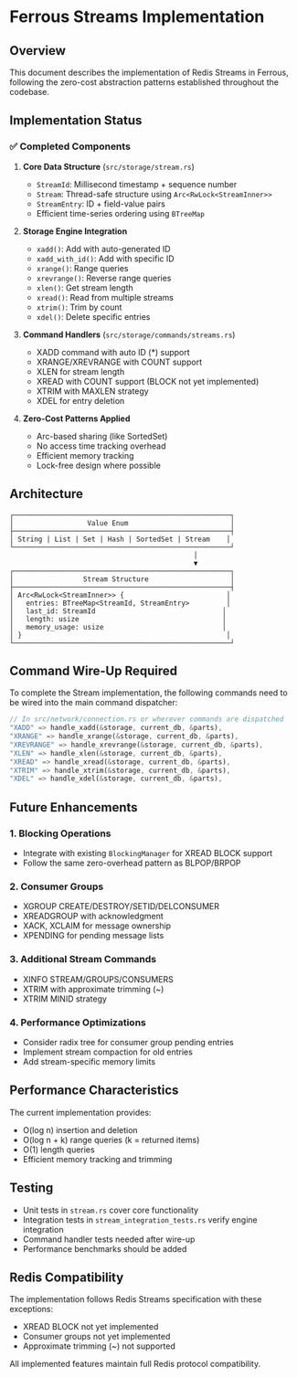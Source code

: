 # Ferrous Streams Implementation

## Overview

This document describes the implementation of Redis Streams in Ferrous, following the zero-cost abstraction patterns established throughout the codebase.

## Implementation Status

### ✅ Completed Components

1. **Core Data Structure** (`src/storage/stream.rs`)
   - `StreamId`: Millisecond timestamp + sequence number
   - `Stream`: Thread-safe structure using `Arc<RwLock<StreamInner>>`
   - `StreamEntry`: ID + field-value pairs
   - Efficient time-series ordering using `BTreeMap`

2. **Storage Engine Integration**
   - `xadd()`: Add with auto-generated ID
   - `xadd_with_id()`: Add with specific ID
   - `xrange()`: Range queries
   - `xrevrange()`: Reverse range queries
   - `xlen()`: Get stream length
   - `xread()`: Read from multiple streams
   - `xtrim()`: Trim by count
   - `xdel()`: Delete specific entries

3. **Command Handlers** (`src/storage/commands/streams.rs`)
   - XADD command with auto ID (*) support
   - XRANGE/XREVRANGE with COUNT support
   - XLEN for stream length
   - XREAD with COUNT support (BLOCK not yet implemented)
   - XTRIM with MAXLEN strategy
   - XDEL for entry deletion

4. **Zero-Cost Patterns Applied**
   - Arc-based sharing (like SortedSet)
   - No access time tracking overhead
   - Efficient memory tracking
   - Lock-free design where possible

## Architecture

```
┌─────────────────────────────────────────────────────┐
│                  Value Enum                         │
├─────────────────────────────────────────────────────┤
│ String | List | Set | Hash | SortedSet | Stream    │
└─────────────────────────────────────────────────────┘
                                             │
                                             ▼
┌─────────────────────────────────────────────────────┐
│                 Stream Structure                    │
├─────────────────────────────────────────────────────┤
│ Arc<RwLock<StreamInner>> {                         │
│   entries: BTreeMap<StreamId, StreamEntry>         │
│   last_id: StreamId                               │
│   length: usize                                   │
│   memory_usage: usize                             │
│ }                                                  │
└─────────────────────────────────────────────────────┘
```

## Command Wire-Up Required

To complete the Stream implementation, the following commands need to be wired into the main command dispatcher:

```rust
// In src/network/connection.rs or wherever commands are dispatched
"XADD" => handle_xadd(&storage, current_db, &parts),
"XRANGE" => handle_xrange(&storage, current_db, &parts),
"XREVRANGE" => handle_xrevrange(&storage, current_db, &parts),
"XLEN" => handle_xlen(&storage, current_db, &parts),
"XREAD" => handle_xread(&storage, current_db, &parts),
"XTRIM" => handle_xtrim(&storage, current_db, &parts),
"XDEL" => handle_xdel(&storage, current_db, &parts),
```

## Future Enhancements

### 1. Blocking Operations
- Integrate with existing `BlockingManager` for XREAD BLOCK support
- Follow the same zero-overhead pattern as BLPOP/BRPOP

### 2. Consumer Groups
- XGROUP CREATE/DESTROY/SETID/DELCONSUMER
- XREADGROUP with acknowledgment
- XACK, XCLAIM for message ownership
- XPENDING for pending message lists

### 3. Additional Stream Commands
- XINFO STREAM/GROUPS/CONSUMERS
- XTRIM with approximate trimming (~)
- XTRIM MINID strategy

### 4. Performance Optimizations
- Consider radix tree for consumer group pending entries
- Implement stream compaction for old entries
- Add stream-specific memory limits

## Performance Characteristics

The current implementation provides:
- O(log n) insertion and deletion
- O(log n + k) range queries (k = returned items)
- O(1) length queries
- Efficient memory tracking and trimming

## Testing

- Unit tests in `stream.rs` cover core functionality
- Integration tests in `stream_integration_tests.rs` verify engine integration
- Command handler tests needed after wire-up
- Performance benchmarks should be added

## Redis Compatibility

The implementation follows Redis Streams specification with these exceptions:
- XREAD BLOCK not yet implemented
- Consumer groups not yet implemented
- Approximate trimming (~) not supported

All implemented features maintain full Redis protocol compatibility.